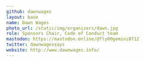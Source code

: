 ```yaml
---
github: dawnwages
layout: base
name: Dawn Wages
photo_url: /static/img/organizers/dawn.jpg
role: Sponsors Chair, Code of Conduct team
mastodon: https://mastodon.online/@fly00gemini8712
twitter: dawnwagessays
website: http://www.dawnwages.info/
---
```

